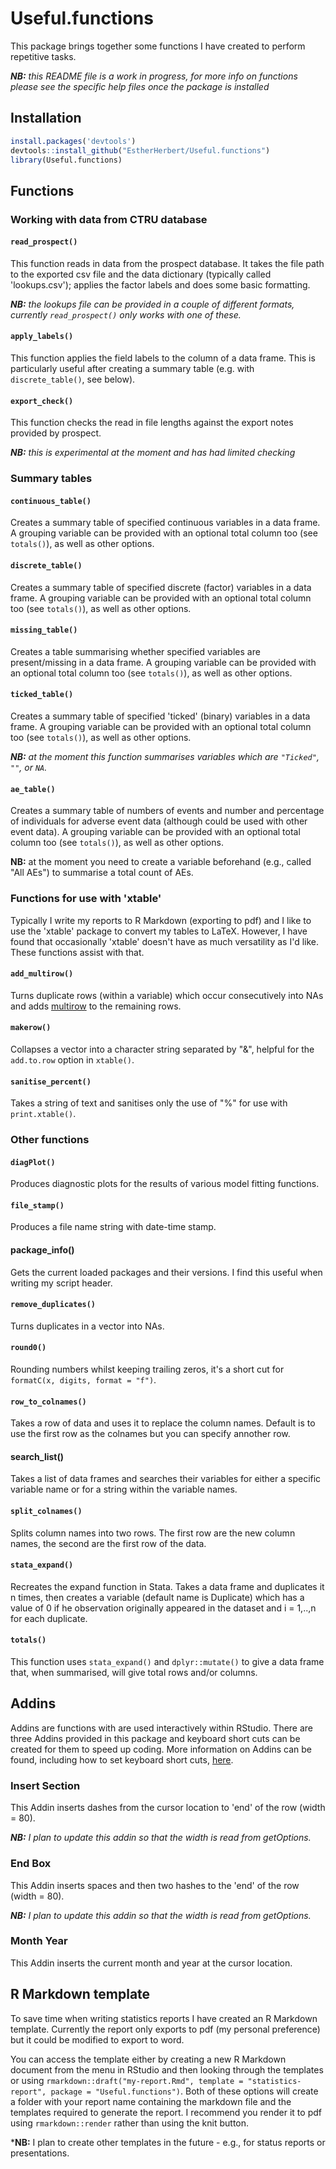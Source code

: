# Useful.functions

This package brings together some functions I have created to perform repetitive tasks.

***NB:** this README file is a work in progress, for more info on functions please see the specific help files once the package is installed*

## Installation

``` r
install.packages('devtools')
devtools::install_github("EstherHerbert/Useful.functions")
library(Useful.functions)
```

## Functions

### Working with data from CTRU database

#### `read_prospect()`

This function reads in data from the prospect database. It takes the file path to the exported csv file and the data dictionary (typically called 'lookups.csv'); applies the factor labels and does some basic formatting. 

***NB:** the lookups file can be provided in a couple of different formats, currently `read_prospect()` only works with one of these.*

#### `apply_labels()`

This function applies the field labels to the column of a data frame. This is particularly useful after creating a summary table (e.g. with `discrete_table()`, see below).

#### `export_check()`

This function checks the read in file lengths against the export notes provided by prospect.

***NB:** this is experimental at the moment and has had limited checking*

### Summary tables

#### `continuous_table()`

Creates a summary table of specified continuous variables in a data frame. A grouping variable can be provided with an optional total column too (see `totals()`), as well as other options.

#### `discrete_table()`

Creates a summary table of specified discrete (factor) variables in a data frame. A grouping variable can be provided with an optional total column too (see `totals()`), as well as other options.

#### `missing_table()`

Creates a table summarising whether specified variables are present/missing in a data frame. A grouping variable can be provided with an optional total column too (see `totals()`), as well as other options.

#### `ticked_table()`

Creates a summary table of specified 'ticked' (binary) variables in a data frame. A grouping variable can be provided with an optional total column too (see `totals()`), as well as other options.

***NB:** at the moment this function summarises variables which are `"Ticked"`, `""`, or `NA`.*


#### `ae_table()`

Creates a summary table of numbers of events and number and percentage of individuals for adverse event data (although could be used with other event data). A grouping variable can be provided with an optional total column too (see `totals()`), as well as other options.

**NB:** at the moment you need to create a variable beforehand (e.g., called "All AEs") to summarise a total count of AEs.

### Functions for use with 'xtable'

Typically I write my reports to R Markdown (exporting to pdf) and I like to use the 'xtable' package to convert my tables to LaTeX. However, I have found that occasionally 'xtable' doesn't have as much versatility as I'd like. These functions assist with that.

#### `add_multirow()`

Turns duplicate rows (within a variable) which occur consecutively into NAs and adds [multirow](https://ctan.org/pkg/multirow?lang=en) to the remaining rows.

#### `makerow()`

Collapses a vector into a character string separated by "&", helpful for the `add.to.row` option in `xtable()`.

#### `sanitise_percent()`

Takes a string of text and sanitises only the use of "%" for use with `print.xtable()`.

### Other functions

#### `diagPlot()`

Produces diagnostic plots for the results of various model fitting functions.

#### `file_stamp()`

Produces a file name string with date-time stamp.

#### package_info()

Gets the current loaded packages and their versions. I find this useful when writing my script header.

#### `remove_duplicates()`

Turns duplicates in a vector into NAs.

#### `round0()`

Rounding numbers whilst keeping trailing zeros, it's a short cut for `formatC(x, digits, format = "f")`.

#### `row_to_colnames()`

Takes a row of data and uses it to replace the column names. Default is to use the first row as the colnames but you can specify annother row.

#### search_list()

Takes a list of data frames and searches their variables for either a specific variable name or for a string within the variable names.

#### `split_colnames()`

Splits column names into two rows. The first row are the new column names, the second are the first row of the data.

#### `stata_expand()`

Recreates the expand function in Stata. Takes a data frame and duplicates it n times, then creates a variable (default name is Duplicate) which has a value of 0 if he observation originally appeared in the dataset and i = 1,..,n for each duplicate.

#### `totals()`

This function uses `stata_expand()` and `dplyr::mutate()` to give a data frame that, when summarised, will give total rows and/or columns.

## Addins

Addins are functions with are used interactively within RStudio. There are three Addins provided in this package and keyboard short cuts can be created for them to speed up coding. More information on Addins can be found, including how to set keyboard short cuts,  [here](https://docs.posit.co/ide/user/ide/guide/productivity/add-ins.html).

### Insert Section

This Addin inserts dashes from the cursor location to 'end' of the row (width = 80).

***NB:** I plan to update this addin so that the width is read from getOptions.*

### End Box

This Addin inserts spaces and then two hashes to the 'end' of the row (width = 80).

***NB:** I plan to update this addin so that the width is read from getOptions.*

### Month Year

This Addin inserts the current month and year at the cursor location.


## R Markdown template

To save time when writing statistics reports I have created an R Markdown template. Currently the report only exports to pdf (my personal preference) but it could be modified to export to word.

You can access the template either by creating a new R Markdown document from the menu in RStudio and then looking through the templates or using `rmarkdown::draft("my-report.Rmd", template = "statistics-report", package = "Useful.functions")`. Both of these options will create a folder with your report name containing the markdown file and the templates required to generate the report. I recommend you render it to pdf using `rmarkdown::render` rather than using the knit button.

***NB:** I plan to create other templates in the future - e.g., for status reports or presentations.


